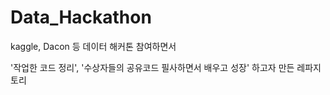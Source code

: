 # Data_Hackathon
kaggle, Dacon 등 데이터 해커톤 참여하면서 

'작업한 코드 정리', '수상자들의 공유코드 필사하면서 배우고 성장' 하고자 만든 레파지토리
